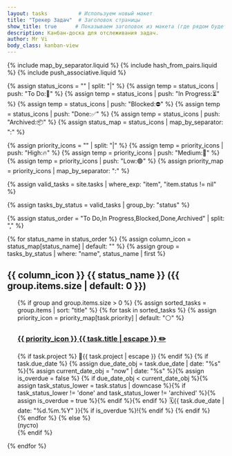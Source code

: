 ```yaml
---
layout: tasks          # Используем новый макет
title: "Трекер Задач"  # Заголовок страницы
show_title: true      # Показываем заголовок из макета (где рядом будет кнопка "Добавить")
description: Канбан-доска для отслеживания задач.
author: Mr Vi
body_class: kanban-view
---
```


<!-- Включаем пользовательские фильтры Liquid В САМОМ НАЧАЛЕ -->
{% include map_by_separator.liquid %}
{% include hash_from_pairs.liquid %}
{% include push_associative.liquid %}

<!-- Определяем эмодзи для статусов и приоритетов -->
{% assign status_icons = "" | split: "|" %}
{% assign temp = status_icons | push: "To Do:📝" %}
{% assign temp = status_icons | push: "In Progress:⏳" %}
{% assign temp = status_icons | push: "Blocked:⛔" %}
{% assign temp = status_icons | push: "Done:✅" %}
{% assign temp = status_icons | push: "Archived:📦" %}
{% assign status_map = status_icons | map_by_separator: ":" %}

{% assign priority_icons = "" | split: "|" %}
{% assign temp = priority_icons | push: "High:🔥" %}
{% assign temp = priority_icons | push: "Medium:🔸" %}
{% assign temp = priority_icons | push: "Low:🟢" %}
{% assign priority_map = priority_icons | map_by_separator: ":" %}

<!-- Фильтр для исключения задач без статуса -->
{% assign valid_tasks = site.tasks | where_exp: "item", "item.status != nil" %}
<!-- Группируем задачи по статусу -->
{% assign tasks_by_status = valid_tasks | group_by: "status" %}
<!-- Задаем желаемый порядок колонок -->
{% assign status_order = "To Do,In Progress,Blocked,Done,Archived" | split: "," %}

<div class="kanban-board">

{% for status_name in status_order %}
  {% assign column_icon = status_map[status_name] | default: "" %}
  {% assign group = tasks_by_status | where: "name", status_name | first %}
  <div class="kanban-column status-{{ status_name | downcase | replace: ' ', '-' }}">
    <!-- Заголовок колонки -->
    <h2 class="column-title">
        <span class="column-icon">{{ column_icon }}</span>
        {{ status_name }}
        <span class="task-count">({{ group.items.size | default: 0 }})</span>
    </h2>
    <ul class="task-list">
      {% if group and group.items.size > 0 %}
        <!-- Сортировка -->
        {% assign sorted_tasks = group.items | sort: "title" %}
        {% for task in sorted_tasks %}
            {% assign priority_icon = priority_map[task.priority] | default: "⚪" %}
            <!-- Обертка LI для карточки -->
            <li class="task-card priority-{{ task.priority | downcase }}"
                data-project="{{ task.project | escape }}"
                data-priority="{{ task.priority | escape }}"
                data-status="{{ task.status | escape }}"
                >
                <!-- ЗАГОЛОВОК СТАЛ ССЫЛКОЙ -->
                <h3 class="task-title">
                    <a href="{{ task.url | relative_url }}" class="task-title-link">
                       <span class="priority-icon" title="Приоритет: {{ task.priority }}">{{ priority_icon }}</span>
                       {{ task.title | escape }}
                    </a>
                    <!-- Ссылка на редактирование -->
                    <a href="{{ site.github.repository_url }}/edit/{{ site.github.source.branch | default: 'main' }}/{{ task.path }}" target="_blank" title="Редактировать задачу" class="edit-task-link">✏️</a>
                </h3>
                <!-- Теги -->
                <div class="task-tags">
                    {% if task.project %}
                    <span class="task-project tag"><span class="tag-icon">📁</span>{{ task.project | escape }}</span>
                    {% endif %}
                    {% if task.due_date %}
                        {% assign due_date_obj = task.due_date | date: "%s" %}{% assign current_date_obj = "now" | date: "%s" %}{% assign is_overdue = false %}
                        {% if due_date_obj < current_date_obj %}{% assign task_status_lower = task.status | downcase %}{% if task_status_lower != 'done' and task_status_lower != 'archived' %}{% assign is_overdue = true %}{% endif %}{% endif %}
                        <span class="task-due-date tag {% if is_overdue %}overdue{% endif %}">
                            <span class="tag-icon">🗓️</span>{{ task.due_date | date: "%d.%m.%Y" }}{% if is_overdue %}!{% endif %}
                        </span>
                    {% endif %}
                </div>
                <!-- Описание здесь НЕ выводим -->
            </li>
        {% endfor %}
      {% else %}
        <li class="no-tasks">(пусто)</li>
      {% endif %}
    </ul>
  </div>  
{% endfor %}

</div>
